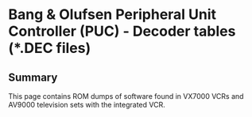 # Bang & Olufsen Peripheral Unit Controller (PUC) - Decoder tables (*.DEC files)

## Summary

This page contains ROM dumps of software found in VX7000 VCRs and AV9000 television sets with the integrated VCR.

